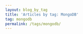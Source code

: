```yaml
---
layout: blog_by_tag
title: 'Articles by tag: MongoDB'
tag: mongodb
permalink: /tags/mongodb/
---
```


